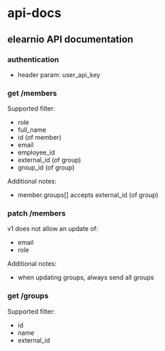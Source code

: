 # api-docs
## elearnio API documentation

### authentication

* header param: user_api_key

### get /members

Supported filter:
* role
* full_name
* id (of member)
* email
* employee_id
* external_id (of group)
* group_id (of group)

Additional notes:
* member.groups[] accepts external_id (of group)

### patch /members

v1 does not allow an update of:
* email
* role

Additional notes:
* when updating groups, always send all groups

### get /groups

Supported filter:
* id
* name
* external_id
